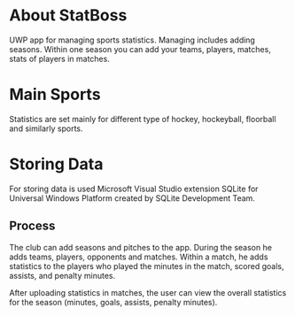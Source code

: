 # About StatBoss
UWP app for managing sports statistics.
Managing includes adding seasons. Within one season you can add your teams, players, matches, stats of players in matches.

# Main Sports
Statistics are set mainly for different type of hockey, hockeyball, floorball and similarly sports.

# Storing Data
For storing data is used Microsoft Visual Studio extension SQLite for Universal Windows Platform created by SQLite Development Team.

## Process
The club can add seasons and pitches to the app. During the season he adds teams, players, opponents and matches. Within a match, he adds statistics to the players who played the minutes in the match, scored goals, assists, and penalty minutes.

After uploading statistics in matches, the user can view the overall statistics for the season (minutes, goals, assists, penalty minutes).
